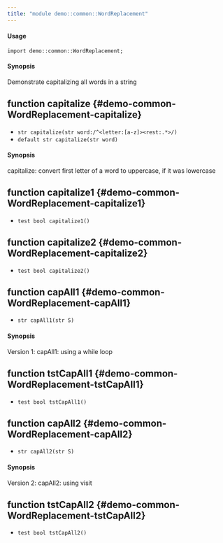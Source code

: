 ```yaml
---
title: "module demo::common::WordReplacement"
---
```


#### Usage

`import demo::common::WordReplacement;`

#### Synopsis

Demonstrate capitalizing all words in a string


## function capitalize {#demo-common-WordReplacement-capitalize}

* ``str capitalize(str word:/^<letter:[a-z]><rest:.*>/)``
* ``default str capitalize(str word)``

#### Synopsis

capitalize: convert first letter of a word to uppercase, if it was lowercase

## function capitalize1 {#demo-common-WordReplacement-capitalize1}

* ``test bool capitalize1()``

## function capitalize2 {#demo-common-WordReplacement-capitalize2}

* ``test bool capitalize2()``

## function capAll1 {#demo-common-WordReplacement-capAll1}

* ``str capAll1(str S)``

#### Synopsis

Version 1: capAll1: using a while loop

## function tstCapAll1 {#demo-common-WordReplacement-tstCapAll1}

* ``test bool tstCapAll1()``

## function capAll2 {#demo-common-WordReplacement-capAll2}

* ``str capAll2(str S)``

#### Synopsis

Version 2: capAll2: using visit

## function tstCapAll2 {#demo-common-WordReplacement-tstCapAll2}

* ``test bool tstCapAll2()``

